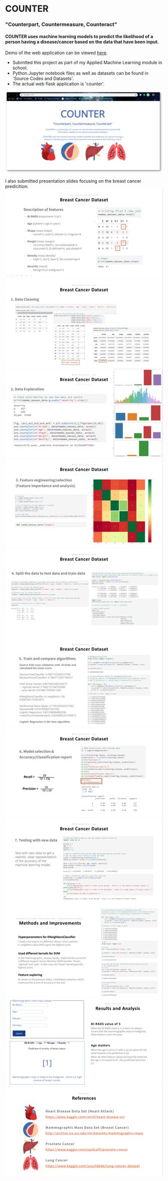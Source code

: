 # COUNTER
### "Counterpart, Countermeasure, Counteract"
#### COUNTER uses machine learning models to predict the likelihood of a person having a disease/cancer based on the data that have been input.

Demo of the web application can be viewed [here](https://www.youtube.com/watch?v=o4VHfZTyW1c).

- Submtted this project as part of my Applied Machine Learning module in school. 
- Python Jupyter notebook files as well as datasets can be found in 'Source Codes and Datasets'.
- The actual web flask application is 'counter'. 

![alt text](https://github.com/NicoleBernadetteOng/counter-machinelearning/blob/master/Presentation%20Slides/CounterHome.png)

I also submitted presentation slides focusing on the breast cancer predicition:
![alt text](https://github.com/NicoleBernadetteOng/counter-machinelearning/blob/master/Presentation%20Slides/Slide1.png)
![alt text](https://github.com/NicoleBernadetteOng/counter-machinelearning/blob/master/Presentation%20Slides/Slide2.png)
![alt text](https://github.com/NicoleBernadetteOng/counter-machinelearning/blob/master/Presentation%20Slides/Slide3.png)
![alt text](https://github.com/NicoleBernadetteOng/counter-machinelearning/blob/master/Presentation%20Slides/Slide4.png)
![alt text](https://github.com/NicoleBernadetteOng/counter-machinelearning/blob/master/Presentation%20Slides/Slide5.png)
![alt text](https://github.com/NicoleBernadetteOng/counter-machinelearning/blob/master/Presentation%20Slides/Slide6.png)
![alt text](https://github.com/NicoleBernadetteOng/counter-machinelearning/blob/master/Presentation%20Slides/Slide7.png)
![alt text](https://github.com/NicoleBernadetteOng/counter-machinelearning/blob/master/Presentation%20Slides/Slide8.png)
![alt text](https://github.com/NicoleBernadetteOng/counter-machinelearning/blob/master/Presentation%20Slides/Slide9.png)
![alt text](https://github.com/NicoleBernadetteOng/counter-machinelearning/blob/master/Presentation%20Slides/Slide10.png)
![alt text](https://github.com/NicoleBernadetteOng/counter-machinelearning/blob/master/Presentation%20Slides/Slide11.png)
